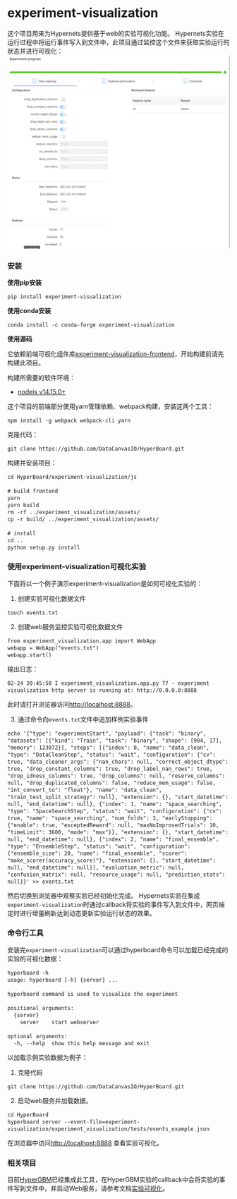 # experiment-visualization

这个项目用来为Hypernets提供基于web的实验可视化功能。
Hypernets实验在运行过程中将运行事件写入到文件中，此项目通过监控这个文件来获取实验运行的状态并进行可视化：
![](../docs/images/experiment_process.gif)

### 安装

**使用pip安装**
```shell
pip install experiment-visualization
```

**使用conda安装**
```shell
conda install -c conda-forge experiment-visualization
```

**使用源码**

它依赖前端可视化组件库[experiment-visualization-frontend](../experiment-visualization-frontend)，开始构建前请先构建此项目。

构建所需要的软件环境：
- [nodejs v14.15.0+](https://nodejs.org/en/)

这个项目的前端部分使用yarn管理依赖、webpack构建，安装这两个工具：
```
npm install -g webpack webpack-cli yarn
```

克隆代码：
```shell
git clone https://github.com/DataCanvasIO/HyperBoard.git
```

构建并安装项目：
```shell
cd HyperBoard/experiment-visualization/js

# build frontend
yarn
yarn build
rm -rf ../experiment_visualization/assets/
cp -r build/ ../experiment_visualization/assets/

# install 
cd ..
python setup.py install
```
### 使用experiment-visualization可视化实验
下面将以一个例子演示experiment-visualization是如何可视化实验的：
1. 创建实验可视化数据文件
```shell
touch events.txt
```

2. 创建web服务监控实验可视化数据文件
```
from experiment_visualization.app import WebApp
webapp = WebApp("events.txt")
webapp.start()
```
输出日志：
```shell
02-24 20:45:58 I experiment_visualization.app.py 77 - experiment visualization http server is running at: http://0.0.0.0:8888
```
此时请打开浏览器访问[http://localhost:8888](http://localhost:8888)。

3. 通过命令向`events.txt`文件中追加样例实验事件

```shell
echo '{"type": "experimentStart", "payload": {"task": "binary", "datasets": [{"kind": "Train", "task": "binary", "shape": [904, 17], "memory": 123072}], "steps": [{"index": 0, "name": "data_clean", "type": "DataCleanStep", "status": "wait", "configuration": {"cv": true, "data_cleaner_args": {"nan_chars": null, "correct_object_dtype": true, "drop_constant_columns": true, "drop_label_nan_rows": true, "drop_idness_columns": true, "drop_columns": null, "reserve_columns": null, "drop_duplicated_columns": false, "reduce_mem_usage": false, "int_convert_to": "float"}, "name": "data_clean", "train_test_split_strategy": null}, "extension": {}, "start_datetime": null, "end_datetime": null}, {"index": 1, "name": "space_searching", "type": "SpaceSearchStep", "status": "wait", "configuration": {"cv": true, "name": "space_searching", "num_folds": 3, "earlyStopping": {"enable": true, "exceptedReward": null, "maxNoImprovedTrials": 10, "timeLimit": 3600, "mode": "max"}}, "extension": {}, "start_datetime": null, "end_datetime": null}, {"index": 2, "name": "final_ensemble", "type": "EnsembleStep", "status": "wait", "configuration": {"ensemble_size": 20, "name": "final_ensemble", "scorer": "make_scorer(accuracy_score)"}, "extension": {}, "start_datetime": null, "end_datetime": null}], "evaluation_metric": null, "confusion_matrix": null, "resource_usage": null, "prediction_stats": null}}' >> events.txt
```

然后切换到浏览器中观察实验已经初始化完成。
Hypernets实验在集成`experiment-visualization`时通过callback将实验的事件写入到文件中，网页端定时进行增量刷新达到动态更新实验运行状态的效果。

### 命令行工具

安装完`experiment-visualization`可以通过hyperboard命令可以加载已经完成的实验的可视化数据：
```shell
hyperboard -h
usage: hyperboard [-h] {server} ...

hyperboard command is used to visualize the experiment

positional arguments:
  {server}
    server    start webserver

optional arguments:
  -h, --help  show this help message and exit
```

以加载示例实验数据为例子：
1. 克隆代码
```shell
git clone https://github.com/DataCanvasIO/HyperBoard.git
```
2. 启动web服务并加载数据。
```shell
cd HyperBoard
hyperboard server --event-file=experiment-visualization/experiment_visualization/tests/events_example.json
```
在浏览器中访问[http://localhost:8888](http://localhost:8888) 查看实验可视化。

### 相关项目

目前[HyperGBM](https://github.com/DataCanvasIO/HyperGBM)已经集成此工具，在HyperGBM实验的callback中会将实验的事件写到文件中，并启动Web服务，请参考文档[实验可视化](https://hypergbm.readthedocs.io/zh_CN/latest/example_basic.html#web)。

